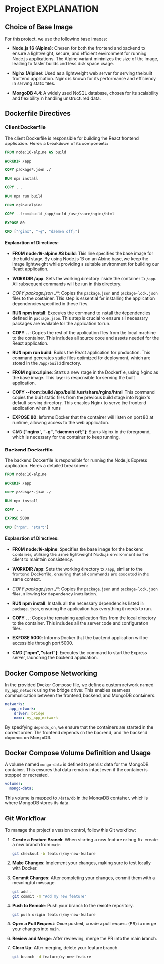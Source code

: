 
# Project EXPLANATION


## Choice of Base Image

For this project, we use the following base images:

- **Node.js 16 (Alpine)**: Chosen for both the frontend and backend to ensure a lightweight, secure, and efficient environment for running Node.js applications. The Alpine variant minimizes the size of the image, leading to faster builds and less disk space usage.

- **Nginx (Alpine)**: Used as a lightweight web server for serving the built frontend application. Nginx is known for its performance and efficiency in serving static files.

- **MongoDB 4.4**: A widely used NoSQL database, chosen for its scalability and flexibility in handling unstructured data.

## Dockerfile Directives

### Client Dockerfile

The client Dockerfile is responsible for building the React frontend application. Here’s a breakdown of its components:

```dockerfile
FROM node:16-alpine AS build

WORKDIR /app

COPY package*.json ./

RUN npm install

COPY . .

RUN npm run build

FROM nginx:alpine

COPY --from=build /app/build /usr/share/nginx/html

EXPOSE 80

CMD ["nginx", "-g", "daemon off;"]
```

#### Explanation of Directives:

- **FROM node:16-alpine AS build**: This line specifies the base image for the build stage. By using Node.js 16 on an Alpine base, we keep the image lightweight while providing a suitable environment for building our React application.

- **WORKDIR /app**: Sets the working directory inside the container to `/app`. All subsequent commands will be run in this directory.

- **COPY package*.json ./**: Copies the `package.json` and `package-lock.json` files to the container. This step is essential for installing the application dependencies specified in these files.

- **RUN npm install**: Executes the command to install the dependencies defined in `package.json`. This step is crucial to ensure all necessary packages are available for the application to run.

- **COPY . .**: Copies the rest of the application files from the local machine to the container. This includes all source code and assets needed for the React application.

- **RUN npm run build**: Builds the React application for production. This command generates static files optimized for deployment, which are stored in the `/app/build` directory.

- **FROM nginx:alpine**: Starts a new stage in the Dockerfile, using Nginx as the base image. This layer is responsible for serving the built application.

- **COPY --from=build /app/build /usr/share/nginx/html**: This command copies the built static files from the previous build stage into Nginx's default serving directory. This enables Nginx to serve the frontend application when it runs.

- **EXPOSE 80**: Informs Docker that the container will listen on port 80 at runtime, allowing access to the web application.

- **CMD ["nginx", "-g", "daemon off;"]**: Starts Nginx in the foreground, which is necessary for the container to keep running.

### Backend Dockerfile

The backend Dockerfile is responsible for running the Node.js Express application. Here’s a detailed breakdown:

```dockerfile
FROM node:16-alpine

WORKDIR /app

COPY package*.json ./

RUN npm install

COPY . .

EXPOSE 5000

CMD ["npm", "start"]
```

#### Explanation of Directives:

- **FROM node:16-alpine**: Specifies the base image for the backend container, utilizing the same lightweight Node.js environment as the client to maintain consistency.

- **WORKDIR /app**: Sets the working directory to `/app`, similar to the frontend Dockerfile, ensuring that all commands are executed in the same context.

- **COPY package*.json ./**: Copies the `package.json` and `package-lock.json` files, allowing for dependency installation.

- **RUN npm install**: Installs all the necessary dependencies listed in `package.json`, ensuring the application has everything it needs to run.

- **COPY . .**: Copies the remaining application files from the local directory to the container. This includes all the server code and configuration files.

- **EXPOSE 5000**: Informs Docker that the backend application will be accessible through port 5000.

- **CMD ["npm", "start"]**: Executes the command to start the Express server, launching the backend application.

## Docker Compose Networking

In the provided Docker Compose file, we define a custom network named `my_app_network` using the bridge driver. This enables seamless communication between the frontend, backend, and MongoDB containers.

```yaml
networks:
  app_network:
    driver: bridge
    name: my_app_network
```

By specifying `depends_on`, we ensure that the containers are started in the correct order. The frontend depends on the backend, and the backend depends on MongoDB.

## Docker Compose Volume Definition and Usage

A volume named `mongo-data` is defined to persist data for the MongoDB container. This ensures that data remains intact even if the container is stopped or recreated.

```yaml
volumes:
  mongo-data:
```

This volume is mapped to `/data/db` in the MongoDB container, which is where MongoDB stores its data.

## Git Workflow

To manage the project's version control, follow this Git workflow:

1. **Create a Feature Branch**: When starting a new feature or bug fix, create a new branch from `main`.
   ```bash
   git checkout -b feature/my-new-feature
   ```

2. **Make Changes**: Implement your changes, making sure to test locally with Docker.

3. **Commit Changes**: After completing your changes, commit them with a meaningful message.
   ```bash
   git add .
   git commit -m "Add my new feature"
   ```

4. **Push to Remote**: Push your branch to the remote repository.
   ```bash
   git push origin feature/my-new-feature
   ```

5. **Open a Pull Request**: Once pushed, create a pull request (PR) to merge your changes into `main`.

6. **Review and Merge**: After reviewing, merge the PR into the main branch.

7. **Clean Up**: After merging, delete your feature branch.
   ```bash
   git branch -d feature/my-new-feature
   ```

